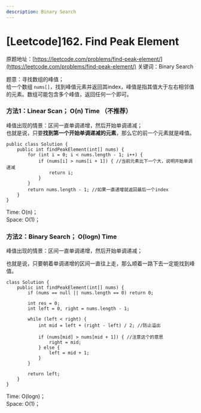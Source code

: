 ```yaml
---
description: Binary Search
---
```


# \[Leetcode\]162. Find Peak Element

原题地址：[https://leetcode.com/problems/find-peak-element/](https://leetcode.com/problems/find-peak-element/) 关键词：Binary Search

题意：寻找数组的峰值；  
给一个数组 `nums[]`，找到峰值元素并返回其index，峰值是指其值大于左右相邻值的元素。数组可能包含多个峰值，返回任何一个即可。



### 方法1：Linear Scan； O\(n\) Time （不推荐）

峰值出现的情景：区间一直单调递增，然后开始单调递减；  
也就是说，只要**找到第一个开始单调递减的元素**，那么它的前一个元素就是峰值。

```text
public class Solution {
    public int findPeakElement(int[] nums) {
        for (int i = 0; i < nums.length - 1; i++) {
            if (nums[i] > nums[i + 1]) { //当前元素比下一个大，说明开始单调递减
                return i;
            }
        }
        return nums.length - 1; //如果一直递增就返回最后一个index
    }
}
```

Time: O\(n\)；  
Space: O\(1\)；



### 方法2：Binary Search； O\(logn\) Time

峰值出现的情景：区间一直单调递增，然后开始单调递减；

也就是说，只要朝着单调递增的区间一直往上走，那么顺着一路下去一定能找到峰值。

```text
class Solution {
    public int findPeakElement(int[] nums) {
        if (nums == null || nums.length == 0) return 0;
        
        int res = 0;
        int left = 0, right = nums.length - 1;
        
        while (left < right) {
            int mid = left + (right - left) / 2; //防止溢出
            
            if (nums[mid] > nums[mid + 1]) { //注意这个的意思
                right = mid;
            } else {
                left = mid + 1;
            }
        }
        
        return left;
    }
}
```

Time: O\(logn\)；  
Space: O\(1\)；








